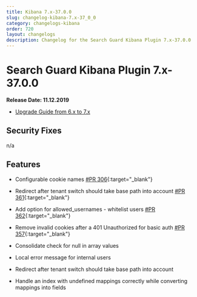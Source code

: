 ```yaml
---
title: Kibana 7.x-37.0.0
slug: changelog-kibana-7.x-37_0_0
category: changelogs-kibana
order: 720
layout: changelogs
description: Changelog for the Search Guard Kibana Plugin 7.x-37.0.0
---
```


<!---
Copyright 2020 floragunn GmbH
-->

# Search Guard Kibana Plugin 7.x-37.0.0

**Release Date: 11.12.2019**

* [Upgrade Guide from 6.x to 7.x](../_docs_installation/installation_upgrading_6_7.md)

## Security Fixes

n/a

## Features

* Configurable cookie names [#PR 306](https://git.floragunn.com/search-guard/search-guard-kibana-plugin/merge_requests/306){:target="_blank"}
* Redirect after tenant switch should take base path into account [#PR 361](https://git.floragunn.com/search-guard/search-guard-kibana-plugin/merge_requests/361){:target="_blank"}
* Add option for allowed_usernames - whitelist users [#PR 362](https://git.floragunn.com/search-guard/search-guard-kibana-plugin/merge_requests/362){:target="_blank"}
* Remove invalid cookies after a 401 Unauthorized for basic auth [#PR 357](https://git.floragunn.com/search-guard/search-guard-kibana-plugin/merge_requests/357){:target="_blank"}
* Consolidate check for null in array values

* Local error message for internal users
* Redirect after tenant switch should take base path into account
* Handle an index with undefined mappings correctly while converting mappings into fields
